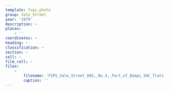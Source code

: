 ```yaml
---
template: fsps_photo
group: Vale_Street
year: '1979'
description: ~
places:
    - ''
coordinates: ~
heading: ~
classification: ~
section: ~
cell: ~
film_roll: ~
files:
    -
        filename: 'FSPS_Vale_Street_002,_No_4,_Part_of_Bampi_SHC_flats,_6-5-E,_1979.png'
        caption: ''
---
```

